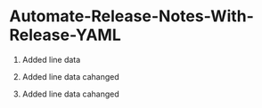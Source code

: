 # Automate-Release-Notes-With-Release-YAML

1. Added line data

2. Added line data cahanged 

3. Added line data cahanged 